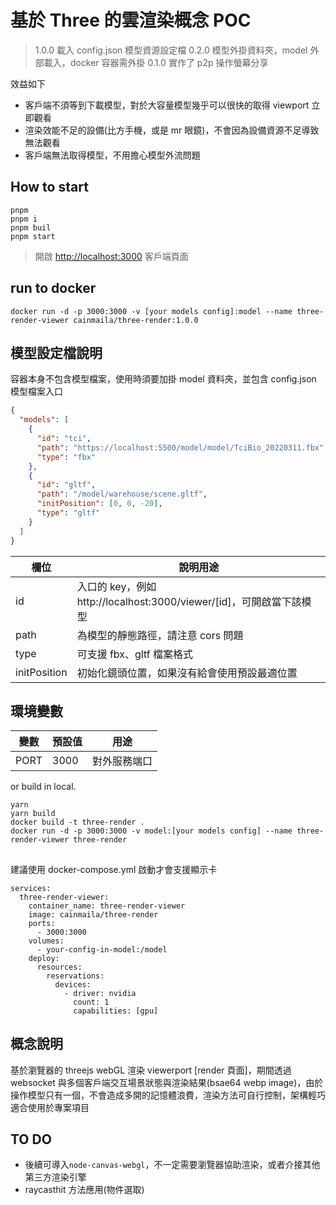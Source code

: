 # 基於 Three 的雲渲染概念 POC

> 1.0.0 載入 config.json 模型資源設定檔
> 0.2.0 模型外掛資料夾，model 外部載入，docker 容器需外掛
> 0.1.0 實作了 p2p 操作螢幕分享

效益如下

- 客戶端不須等到下載模型，對於大容量模型幾乎可以很快的取得 viewport 立即觀看
- 渲染效能不足的設備(比方手機，或是 mr 眼鏡)，不會因為設備資源不足導致無法觀看
- 客戶端無法取得模型，不用擔心模型外流問題

## How to start

```base
pnpm
pnpm i
pnpm buil
pnpm start
```

> 開啟 <http://localhost:3000> 客戶端頁面

## run to docker

```base
docker run -d -p 3000:3000 -v [your models config]:model --name three-render-viewer cainmaila/three-render:1.0.0
```

## 模型設定檔說明

容器本身不包含模型檔案，使用時須要加掛 model 資料夾，並包含 config.json 模型檔案入口

```json
{
  "models": [
    {
      "id": "tci",
      "path": "https://localhost:5500/model/model/TciBio_20220311.fbx",
      "type": "fbx"
    },
    {
      "id": "gltf",
      "path": "/model/warehouse/scene.gltf",
      "initPosition": [0, 0, -20],
      "type": "gltf"
    }
  ]
}
```

| 欄位         | 說明用途                                                             |
| ------------ | -------------------------------------------------------------------- |
| id           | 入口的 key，例如 http://localhost:3000/viewer/[id]，可開啟當下該模型 |
| path         | 為模型的靜態路徑，請注意 cors 問題                                   |
| type         | 可支援 fbx、gltf 檔案格式                                            |
| initPosition | 初始化鏡頭位置，如果沒有給會使用預設最適位置                         |

## 環境變數

| 變數 | 預設值 | 用途         |
| ---- | ------ | ------------ |
| PORT | 3000   | 對外服務端口 |

or build in local.

```base
yarn
yarn build
docker build -t three-render .
docker run -d -p 3000:3000 -v model:[your models config] --name three-render-viewer three-render
```

##

建議使用 docker-compose.yml 啟動才會支援顯示卡

```
services:
  three-render-viewer:
    container_name: three-render-viewer
    image: cainmaila/three-render
    ports:
      - 3000:3000
    volumes:
      - your-config-in-model:/model
    deploy:
      resources:
        reservations:
          devices:
            - driver: nvidia
              count: 1
              capabilities: [gpu]
```

## 概念說明

基於瀏覽器的 threejs webGL 渲染 viewerport [render 頁面]，期間透過 websocket 與多個客戶端交互場景狀態與渲染結果(bsae64 webp image)，由於操作模型只有一個，不會造成多開的記憶體浪費，渲染方法可自行控制，架構輕巧適合使用於專案項目

## TO DO

- 後續可導入`node-canvas-webgl`，不一定需要瀏覽器協助渲染，或者介接其他第三方渲染引擎
- raycasthit 方法應用(物件選取)
